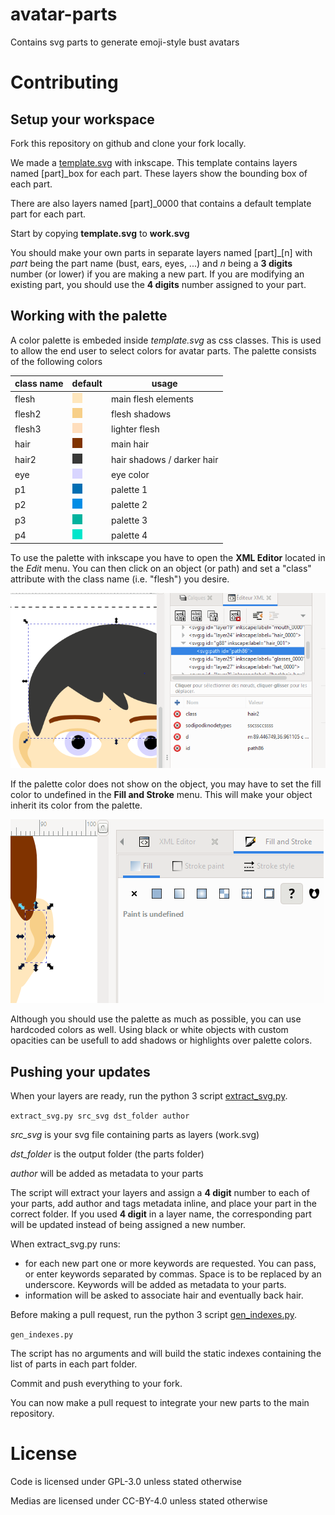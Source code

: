 # avatar-parts
Contains svg parts to generate emoji-style bust avatars

# Contributing

## Setup your workspace

Fork this repository on github and clone your fork locally.

We made a [template.svg](template.svg) with inkscape. This template contains layers named [part]_box for each part. These layers show the bounding box of each part.

There are also layers named [part]_0000 that contains a default template part for each part.

Start by copying **template.svg** to **work.svg**

You should make your own parts in separate layers named [part]_[n] with *part* being the part name (bust, ears, eyes, ...) and *n* being a **3 digits** number (or lower) if you are making a new part. If you are modifying an existing part, you should use the **4 digits** number assigned to your part.

## Working with the palette

A color palette is embeded inside *template.svg* as css classes. This is used to allow the end user to select colors for avatar parts. The palette consists of the following colors

class name | default | usage
---------- | ------- | -----
flesh      | ![#ffe7bd](resources/flesh.png "#ffe7bd") | main flesh elements
flesh2     | ![#f7cf88](resources/flesh2.png "#f7cf88") | flesh shadows
flesh3     | ![#ffdebd](resources/flesh3.png "#ffdebd") | lighter flesh
hair       | ![#803300](resources/hair.png "#803300") | main hair
hair2      | ![#383837](resources/hair2.png "#383837") | hair shadows / darker hair
eye        | ![#d8d5ff](resources/eye.png "#d8d5ff") | eye color
p1         | ![#006eb3](resources/p1.png "#006eb3") | palette 1
p2         | ![#008de6](resources/p2.png "#008de6") | palette 2
p3         | ![#00b39e](resources/p3.png "#00b39e") | palette 3
p4         | ![#00e6cb](resources/p4.png "#00e6cb") | palette 4

To use the palette with inkscape you have to open the **XML Editor** located in the *Edit* menu. You can then click on an object (or path) and set a "class" attribute with the class name (i.e. "flesh") you desire.

![xmleditor](resources/palette_edit.png "XML Editor")

If the palette color does not show on the object, you may have to set the fill color to undefined in the **Fill and Stroke** menu. This will make your object inherit its color from the palette.

![fillcolor](resources/fill.png "Undefined Fill")

Although you should use the palette as much as possible, you can use hardcoded colors as well. Using black or white objects with custom opacities can be usefull to add shadows or highlights over palette colors.


## Pushing your updates
When your layers are ready, run the python 3 script [extract_svg.py](extract_svg.py).

`extract_svg.py src_svg dst_folder author`

*src_svg* is your svg file containing parts as layers (work.svg)

*dst_folder* is the output folder (the parts folder)

*author* will be added as metadata to your parts

The script will extract your layers and assign a **4 digit** number to each of your parts, add author and tags metadata inline, and place your part in the correct folder. If you used **4 digit** in a layer name, the corresponding part will be updated instead of being assigned a new number.

When extract_svg.py runs:
- for each new part one or more keywords are requested. You can pass, or enter keywords separated by commas. Space is to be replaced by an underscore. Keywords will be added as metadata to your parts.
- information will be asked to associate hair and eventually back hair.

Before making a pull request, run the python 3 script [gen_indexes.py](gen_indexes.py).

`gen_indexes.py`

The script has no arguments and will build the static indexes containing the list of parts in each part folder.

Commit and push everything to your fork.

You can now make a pull request to integrate your new parts to the main repository.

# License
Code is licensed under GPL-3.0 unless stated otherwise

Medias are licensed under CC-BY-4.0 unless stated otherwise